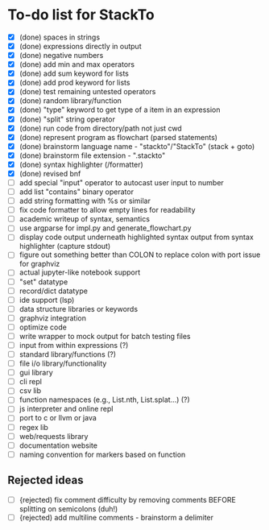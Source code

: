 # To-do list for StackTo

 - [x] (done) spaces in strings
 - [x] (done) expressions directly in output
 - [x] (done) negative numbers
 - [x] (done) add min and max operators
 - [x] (done) add sum keyword for lists
 - [x] (done) add prod keyword for lists
 - [x] (done) test remaining untested operators
 - [x] (done) random library/function
 - [x] (done) "type" keyword to get type of a item in an expression
 - [x] (done) "split" string operator
 - [x] (done) run code from directory/path not just cwd
 - [x] (done) represent program as flowchart (parsed statements)
 - [x] (done) brainstorm language name - "stackto"/"StackTo" (stack + goto)
 - [x] (done) brainstorm file extension - ".stackto"
 - [x] (done) syntax highlighter (/formatter)
 - [x] (done) revised bnf
 - [ ] add special "input" operator to autocast user input to number
 - [ ] add list "contains" binary operator
 - [ ] add string formatting with %s or similar
 - [ ] fix code formatter to allow empty lines for readability
 - [ ] academic writeup of syntax, semantics
 - [ ] use argparse for impl.py and generate_flowchart.py
 - [ ] display code output underneath highlighted syntax output from syntax highlighter (capture stdout)
 - [ ] figure out something better than COLON to replace colon with port issue for graphviz
 - [ ] actual jupyter-like notebook support
 - [ ] "set" datatype
 - [ ] record/dict datatype
 - [ ] ide support (lsp)
 - [ ] data structure libraries or keywords
 - [ ] graphviz integration
 - [ ] optimize code
 - [ ] write wrapper to mock output for batch testing files
 - [ ] input from within expressions (?)
 - [ ] standard library/functions (?)
 - [ ] file i/o library/functionality
 - [ ] gui library
 - [ ] cli repl
 - [ ] csv lib
 - [ ] function namespaces (e.g., List.nth, List.splat...) (?)
 - [ ] js interpreter and online repl
 - [ ] port to c or llvm or java
 - [ ] regex lib
 - [ ] web/requests library
 - [ ] documentation website
 - [ ] naming convention for markers based on function

 ## Rejected ideas

 - [ ] {rejected) fix comment difficulty by removing comments BEFORE splitting on semicolons (duh!)
 - [ ] {rejected) add multiline comments - brainstorm a delimiter